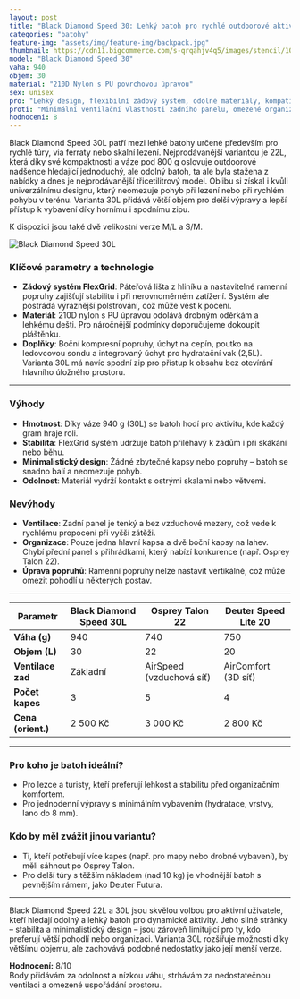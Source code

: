 ```yaml
---
layout: post
title: "Black Diamond Speed 30: Lehký batoh pro rychlé outdoorové aktivity"
categories: "batohy"
feature-img: "assets/img/feature-img/backpack.jpg"
thumbnail: https://cdn11.bigcommerce.com/s-qrqahjv4q5/images/stencil/1000w/products/2677/63580/4337d9dd5566c36b82d75408a660dc13bfe2fbad__92030.1726882640.386.513.jpg
model: "Black Diamond Speed 30"
vaha: 940
objem: 30
material: "210D Nylon s PU povrchovou úpravou"
sex: unisex
pro: "Lehký design, flexibilní zádový systém, odolné materiály, kompatibilita s hydratačním systémem."
proti: "Minimální ventilační vlastnosti zadního panelu, omezené organizační možnosti."
hodnoceni: 8
---
```



Black Diamond Speed 30L patří mezi lehké batohy určené především pro rychlé túry, via ferraty nebo skalní lezení. Nejprodávanější variantou je 22L, která díky své kompaktnosti a váze pod 800 g oslovuje outdoorové nadšence hledající jednoduchý, ale odolný batoh, ta ale byla stažena z nabídky a dnes  je nejprodávanější třicetilitrový model. Oblibu si získal i kvůli univerzálnímu designu, který neomezuje pohyb při lezení nebo při rychlém pohybu v terénu. Varianta 30L přidává větší objem pro delší výpravy a lepší přístup k vybavení díky hornímu i spodnímu zipu.

K dispozici jsou také dvě velikostní verze M/L a S/M.

![Black Diamond Speed 30L](https://res.cloudinary.com/dvwv5cne3/image/fetch/w_auto,h_450,c_fill,g_auto,f_auto,q_auto/https://cdn11.bigcommerce.com/s-qrqahjv4q5/images/stencil/1000w/products/2677/63580/4337d9dd5566c36b82d75408a660dc13bfe2fbad__92030.1726882640.386.513.jpg)


### Klíčové parametry a technologie
- **Zádový systém FlexGrid**: Páteřová lišta z hliníku a nastavitelné ramenní popruhy zajišťují stabilitu i při nerovnoměrném zatížení. Systém ale postrádá výraznější polstrování, což může vést k pocení.
- **Materiál**: 210D nylon s PU úpravou odolává drobným oděrkám a lehkému dešti. Pro náročnější podmínky doporučujeme dokoupit pláštěnku.
- **Doplňky**: Boční kompresní popruhy, úchyt na cepín, poutko na ledovcovou sondu a integrovaný úchyt pro hydratační vak (2,5L). Varianta 30L má navíc spodní zip pro přístup k obsahu bez otevírání hlavního úložného prostoru.

---

### Výhody
- **Hmotnost**: Díky váze 940 g (30L) se batoh hodí pro aktivitu, kde každý gram hraje roli.
- **Stabilita**: FlexGrid systém udržuje batoh přiléhavý k zádům i při skákání nebo běhu.
- **Minimalistický design**: Žádné zbytečné kapsy nebo popruhy – batoh se snadno balí a neomezuje pohyb.
- **Odolnost**: Materiál vydrží kontakt s ostrými skalami nebo větvemi.

### Nevýhody
- **Ventilace**: Zadní panel je tenký a bez vzduchové mezery, což vede k rychlému propocení při vyšší zátěži.
- **Organizace**: Pouze jedna hlavní kapsa a dvě boční kapsy na lahev. Chybí přední panel s přihrádkami, který nabízí konkurence (např. Osprey Talon 22).
- **Úprava popruhů**: Ramenní popruhy nelze nastavit vertikálně, což může omezit pohodlí u některých postav.

---

| Parametr           | Black Diamond Speed 30L | Osprey Talon 22    | Deuter Speed Lite 20 |
|--------------------|-------------------------|--------------------|----------------------|
| **Váha (g)**       | 940                     | 740                | 750                  |
| **Objem (L)**      | 30                      | 22                 | 20                   |
| **Ventilace zad**  | Základní                | AirSpeed (vzduchová síť) | AirComfort (3D síť) |
| **Počet kapes**    | 3                       | 5                  | 4                    |
| **Cena (orient.)** | 2 500 Kč                | 3 000 Kč           | 2 800 Kč             |

---

### Pro koho je batoh ideální?
- Pro lezce a turisty, kteří preferují lehkost a stabilitu před organizačním komfortem.
- Pro jednodenní výpravy s minimálním vybavením (hydratace, vrstvy, lano do 8 mm).

### Kdo by měl zvážit jinou variantu?
- Ti, kteří potřebují více kapes (např. pro mapy nebo drobné vybavení), by měli sáhnout po Osprey Talon.
- Pro delší túry s těžším nákladem (nad 10 kg) je vhodnější batoh s pevnějším rámem, jako Deuter Futura.

---

Black Diamond Speed 22L a 30L jsou skvělou volbou pro aktivní uživatele, kteří hledají odolný a lehký batoh pro dynamické aktivity. Jeho silné stránky – stabilita a minimalistický design – jsou zároveň limitující pro ty, kdo preferují větší pohodlí nebo organizaci. Varianta 30L rozšiřuje možnosti díky většímu objemu, ale zachovává podobné nedostatky jako její menší verze.

**Hodnocení:** 8/10  
Body přidávám za odolnost a nízkou váhu, strhávám za nedostatečnou ventilaci a omezené uspořádání prostoru.